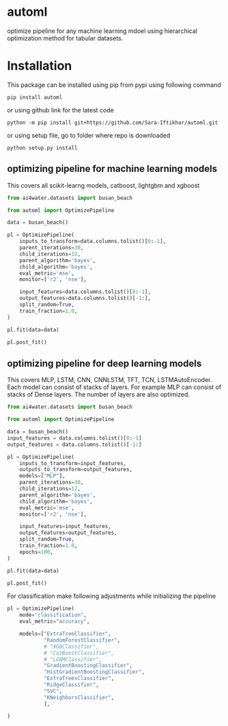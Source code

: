 # automl

optimize pipeline for any machine learning mdoel using hierarchical optimization 
method for tabular datasets.

# Installation

This package can be installed using pip from pypi using following command

    pip install automl
    
or using github link for the latest code

	python -m pip install git+https://github.com/Sara-Iftikhar/automl.git

or using setup file, go to folder where repo is downloaded

    python setup.py install

## optimizing pipeline for machine learning models

This covers all scikit-learng models, catboost, lightgbm and xgboost

```python
from ai4water.datasets import busan_beach

from automl import OptimizePipeline

data = busan_beach()

pl = OptimizePipeline(
    inputs_to_transform=data.columns.tolist()[0:-1],
    parent_iterations=30,
    child_iterations=12,
    parent_algorithm='bayes',
    child_algorithm='bayes',
    eval_metric='mse',
    monitor=['r2', 'nse'],

    input_features=data.columns.tolist()[0:-1],
    output_features=data.columns.tolist()[-1:],
    split_random=True,
    train_fraction=1.0,
)

pl.fit(data=data)

pl.post_fit()
```

## optimizing pipeline for deep learning models
This covers MLP, LSTM, CNN, CNNLSTM, TFT, TCN, LSTMAutoEncoder.
Each model can consist of stacks of layers. For example MLP can consist of 
stacks of Dense layers. The number of layers are also optimized.

```python
from ai4water.datasets import busan_beach

from automl import OptimizePipeline

data = busan_beach()
input_features = data.columns.tolist()[0:-1]
output_features = data.columns.tolist()[-1:]

pl = OptimizePipeline(
    inputs_to_transform=input_features,
    outputs_to_transform=output_features,    
    models=["MLP"],
    parent_iterations=30,
    child_iterations=12,
    parent_algorithm='bayes',
    child_algorithm='bayes',
    eval_metric='mse',
    monitor=['r2', 'nse'],

    input_features=input_features,
    output_features=output_features,
    split_random=True,
    train_fraction=1.0,
    epochs=100, 
)

pl.fit(data=data)

pl.post_fit()
```


For classification make following adjustments while initializing the pipeline
```python
pl = OptimizePipeline(
    mode="classification",
    eval_metric="accuracy",

    models=["ExtraTreeClassifier",
            "RandomForestClassifier",
            # "XGBClassifier",
            # "CatBoostClassifier",
            # "LGBMClassifier",
            "GradientBoostingClassifier",
            "HistGradientBoostingClassifier",
            "ExtraTreesClassifier",
            "RidgeClassifier",
            "SVC",
            "KNeighborsClassifier",
            ],

)
```